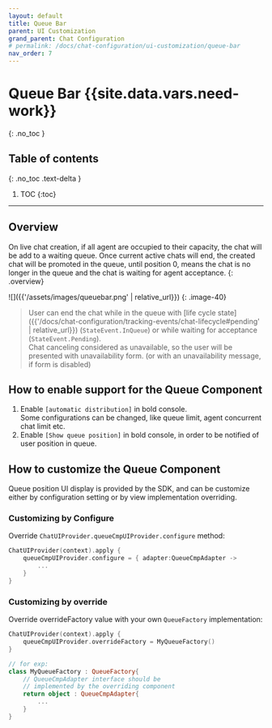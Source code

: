```yaml
---
layout: default
title: Queue Bar
parent: UI Customization
grand_parent: Chat Configuration 
# permalink: /docs/chat-configuration/ui-customization/queue-bar
nav_order: 7
---
```


# Queue Bar {{site.data.vars.need-work}}
{: .no_toc }

## Table of contents
{: .no_toc .text-delta }

1. TOC
{:toc}

---

## Overview
On live chat creation, if all agent are occupied to their capacity, the chat will be add to a waiting queue.
Once current active chats will end, the created chat will be promoted in the queue, until position 0, means the chat is no longer in the queue and the chat is waiting for agent acceptance.
{: .overview}

![]({{'/assets/images/queuebar.png' | relative_url}})
{: .image-40}


> User can end the chat while in the queue with [life cycle state]({{'/docs/chat-configuration/tracking-events/chat-lifecycle#pending' | relative_url}}) (`StateEvent.InQueue`) or while waiting for acceptance (`StateEvent.Pending`).    
Chat canceling considered as unavailable, so the user will be presented with unavailability form. (or with an unavailability message, if form is disabled)

## How to enable support for the Queue Component
1. Enable `[automatic distribution]` in bold console.   
Some configurations can be changed, like queue limit, agent concurrent chat limit etc.
2. Enable `[Show queue position]` in bold console, in order to be notified of user position in queue.

## How to customize the Queue Component
Queue position UI display is provided by the SDK, and can be customize either by configuration setting or by view implementation overriding.

### Customizing by Configure
Override `ChatUIProvider.queueCmpUIProvider.configure` method:
```kotlin
ChatUIProvider(context).apply {
    queueCmpUIProvider.configure = { adapter:QueueCmpAdapter -> 
        ...
    }
}
```

### Customizing by override
Override overrideFactory value with your own `QueueFactory` implementation:
```kotlin
ChatUIProvider(context).apply {
    queueCmpUIProvider.overrideFactory = MyQueueFactory()
}

// for exp:
class MyQueueFactory : QueueFactory{
    // QueueCmpAdapter interface should be 
    // implemented by the overriding component
    return object : QueueCmpAdapter{
        ...
    }
}
```
